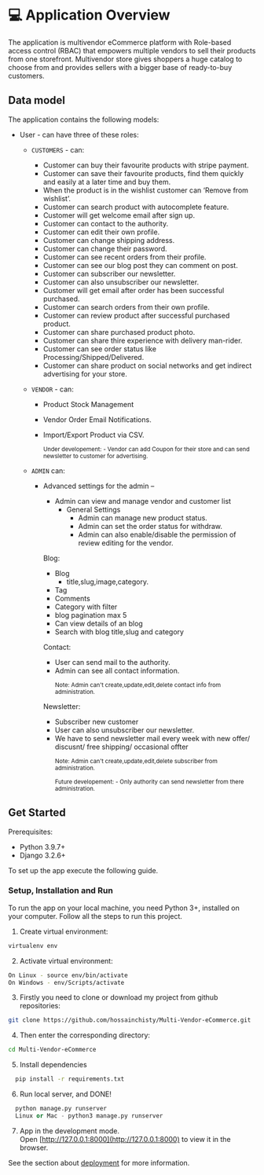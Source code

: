 # 💻 Application Overview

The application is multivendor eCommerce platform with Role-based access control (RBAC) that empowers multiple vendors to sell their products from one storefront. Multivendor store gives shoppers a huge catalog to choose from and provides sellers with a bigger base of ready-to-buy customers.


## Data model

The application contains the following models:

- User - can have three of these roles:

  - `CUSTOMERS` - can:
    - Customer can buy their favourite products with stripe payment.
    - Customer can save their favourite products, find them quickly and easily at a later time and buy them.
    - When the product is in the wishlist customer can ‘Remove from wishlist’.
    - Customer can search product with autocomplete feature.
    - Customer will get welcome email after sign up.
    - Customer can contact to the authority.
    - Customer can edit their own profile.
    - Customer can change shipping address.
    - Customer can change their password.
    - Customer can see recent orders from their profile.
    - Customer can see our blog post they can comment on post.
    - Customer can subscriber our newsletter.
    - Customer can also unsubscriber our newsletter.
    - Customer will get email after order has been successful purchased.
    - Customer can search orders from their own profile.
    - Customer can review product after successful purchased product.
    - Customer can share purchased product photo.
    - Customer can share thire experience with delivery man-rider.
    - Customer can see order status like Processing/Shipped/Delivered.
    - Customer can share product on social networks and get indirect advertising for your store.

  - `VENDOR` - can:
    - Product Stock Management
    - Vendor Order Email Notifications.
    - Import/Export Product via CSV.

        <p><small>Under developement: - Vendor can add Coupon for their store and can send newsletter to customer for advertising.</small></p>

  - `ADMIN` can:
  
    - Advanced settings for the admin –
        - Admin can view and manage vendor  and customer list
          - General Settings
            - Admin can manage new product status.
            - Admin can set the order status for withdraw.
            - Admin can also enable/disable the permission of review editing for the vendor.

      Blog:
        - Blog 
          - title,slug,image,category.
        - Tag
        - Comments
        - Category with filter
        - blog pagination max 5
        - Can view details of an blog
        - Search with blog title,slug and category

      Contact: 
        - User can send mail to the authority.
        - Admin can see all contact information.
          <p><small>Note: Admin can't create,update,edit,delete  contact info from administration.</small></p>

      Newsletter:
        - Subscriber new customer
        - User can also unsubscriber our newsletter.
        - We have to send newsletter mail every week with new offer/ discusnt/ free shipping/ occasional offter
            <p><small>Note: Admin can't create,update,edit,delete  subscriber from administration.</small></p>      
            <p><small>Future developement:
                - Only authority can send newsletter from there administration.
              </small></p>


## Get Started

Prerequisites:

- Python 3.9.7+
- Django 3.2.6+

To set up the app execute the following guide.

### Setup, Installation and Run

To run the app on your local machine, you need Python 3+, installed on your computer. Follow all the steps to run this project.

1.  Create virtual environment:
```bash
virtualenv env
```
2.  Activate virtual environment:
```bash
On Linux - source env/bin/activate
On Windows - env/Scripts/activate
```
3. Firstly you need to clone or download my project from github repositories:
```bash
git clone https://github.com/hossainchisty/Multi-Vendor-eCommerce.git
```

4. Then enter the corresponding directory:
```bash
cd Multi-Vendor-eCommerce
```
5. Install dependencies
```bash
  pip install -r requirements.txt
``` 

6. Run local server, and DONE!
```python
  python manage.py runserver
  Linux or Mac - python3 manage.py runserver
```
7.  App in the development mode.\
Open [http://127.0.0.1:8000](http://127.0.0.1:8000) to view it in the browser.

See the section about [deployment]() for more information.